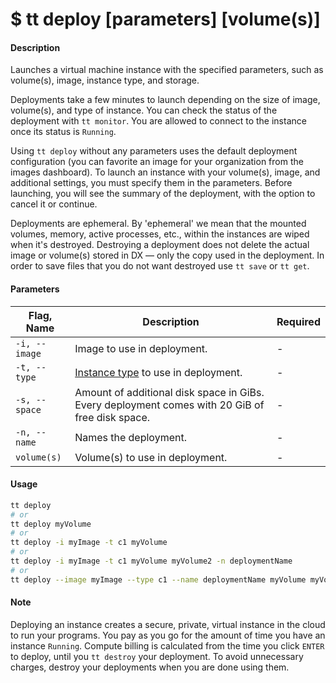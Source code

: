 <h1 class="title">$ tt deploy [parameters] [volume(s)]</h1>

#### Description
Launches a virtual machine instance with the specified parameters, such as volume(s), image, instance type, and storage.

Deployments take a few minutes to launch depending on the size of image, volume(s), and type of instance. You can check the status of the deployment with `tt monitor`. You are allowed to connect to the instance once its status is `Running`.

Using `tt deploy` without any parameters uses the default deployment configuration (you can favorite an image for your organization from the images dashboard). To launch an instance with your volume(s), image, and additional settings, you must specify them in the parameters. Before launching, you will see the summary of the deployment, with the option to cancel it or continue.

Deployments are ephemeral. By 'ephemeral' we mean that the mounted volumes, memory, active processes, etc., within the instances are wiped when it's destroyed. Destroying a deployment does not delete the actual image or volume(s) stored in DX — only the copy used in the deployment. In order to save files that you do not want destroyed use `tt save` or `tt get`.

#### Parameters
| Flag, Name | Description | Required |
|---------|-------------|-------------|
| `-i, --image` | Image to use in deployment. | - |
| `-t, --type` | [Instance type](/computing) to use in deployment.| - |
| `-s, --space` |	Amount of additional disk space in GiBs. Every deployment comes with 20 GiB of free disk space. |	- |
| `-n, --name` |	Names the deployment.| - |
| `volume(s)` | Volume(s) to use in deployment.| - |


#### Usage
```bash
tt deploy
# or
tt deploy myVolume
# or
tt deploy -i myImage -t c1 myVolume
# or
tt deploy -i myImage -t c1 myVolume myVolume2 -n deploymentName
# or
tt deploy --image myImage --type c1 --name deploymentName myVolume myVolume2
```

#### Note
Deploying an instance creates a secure, private, virtual instance in the cloud to run your programs. You pay as you go for the amount of time you have an instance `Running`. Compute billing is calculated from the time you click `ENTER` to deploy, until you `tt destroy` your deployment. To avoid unnecessary charges, destroy your deployments when you are done using them.
